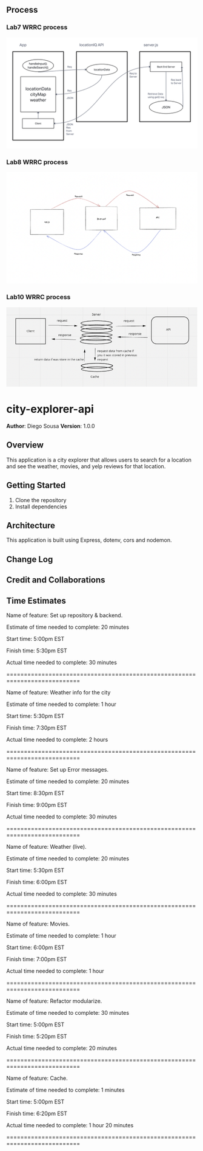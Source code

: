 ## Process

### Lab7 WRRC process
![Process](WireframeDiagram.png)
### Lab8 WRRC process
![lab08](lab08diagram.png)
### Lab10 WRRC process
![lab10](lab10.png)

# city-explorer-api

**Author**: Diego Sousa
**Version**: 1.0.0 

## Overview

This application is a city explorer that allows users to search for a location and see the weather, movies, and yelp reviews for that location.

## Getting Started
<!-- What are the steps that a user must take in order to build this app on their own machine and get it running? -->

1. Clone the repository
2. Install dependencies

## Architecture
<!-- Provide a detailed description of the application design. What technologies (languages, libraries, etc) you're using, and any other relevant design information. -->

This application is built using Express, dotenv, cors and nodemon.

## Change Log


## Credit and Collaborations

## Time Estimates

Name of feature: Set up repository & backend.

Estimate of time needed to complete: 20 minutes

Start time: 5:00pm EST

Finish time: 5:30pm EST

Actual time needed to complete: 30 minutes

===========================================================================

Name of feature: Weather info for the city

Estimate of time needed to complete: 1 hour

Start time: 5:30pm EST

Finish time: 7:30pm EST

Actual time needed to complete: 2 hours

===========================================================================

Name of feature: Set up Error messages.

Estimate of time needed to complete: 20 minutes

Start time: 8:30pm EST

Finish time: 9:00pm EST

Actual time needed to complete: 30 minutes

===========================================================================

Name of feature: Weather (live).

Estimate of time needed to complete: 20 minutes

Start time: 5:30pm EST

Finish time: 6:00pm EST

Actual time needed to complete: 30 minutes

===========================================================================

Name of feature: Movies.

Estimate of time needed to complete: 1 hour

Start time: 6:00pm EST

Finish time: 7:00pm EST

Actual time needed to complete: 1 hour

===========================================================================

Name of feature: Refactor modularize.

Estimate of time needed to complete: 30 minutes

Start time: 5:00pm EST

Finish time: 5:20pm EST

Actual time needed to complete: 20 minutes

===========================================================================

Name of feature: Cache.

Estimate of time needed to complete: 1 minutes

Start time: 5:00pm EST

Finish time: 6:20pm EST

Actual time needed to complete: 1 hour 20 minutes

===========================================================================